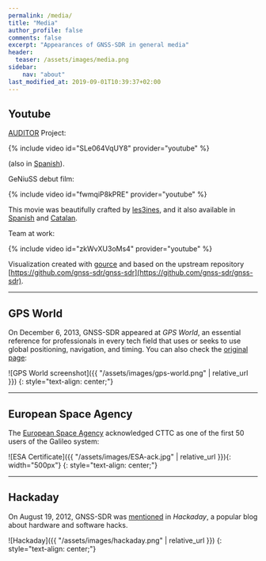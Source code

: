 ```yaml
---
permalink: /media/
title: "Media"
author_profile: false
comments: false
excerpt: "Appearances of GNSS-SDR in general media"
header:
  teaser: /assets/images/media.png
sidebar:
    nav: "about"
last_modified_at: 2019-09-01T10:39:37+02:00
---
```


## Youtube

[AUDITOR](https://www.euspa.europa.eu/advanced-multi-constellation-egnss-augmentation-and-monitoring-network-and-its-application-precision) Project:

{% include video id="SLe064VqUY8" provider="youtube" %}

(also in [Spanish](https://www.youtube.com/watch?v=pE8yB5yvegg)).

GeNiuSS debut film:

{% include video id="fwmqiP8kPRE" provider="youtube" %}

This movie was beautifully crafted by [les3ines](https://www.facebook.com/las3inas-375322972611875/), and it also available in [Spanish](https://www.youtube.com/watch?v=L00QZ-iozPs) and [Catalan](https://www.youtube.com/watch?v=Ga-0pQQuR3k).


Team at work:

{% include video id="zkWvXU3oMs4" provider="youtube" %}

Visualization created with [gource](https://gource.io/) and based on the upstream repository [https://github.com/gnss-sdr/gnss-sdr](https://github.com/gnss-sdr/gnss-sdr).

----

## GPS World

On December 6, 2013, GNSS-SDR appeared at _GPS World_, an essential reference for professionals in every tech field that uses or seeks to use global positioning, navigation, and timing. You can also check the [original page](https://www.gpsworld.com/galileo-position-fix-with-open-source-software-receiver-achieved/):

![GPS World screenshot]({{ "/assets/images/gps-world.png" | relative_url }})
{: style="text-align: center;"}

----

## European Space Agency

The [European Space Agency](https://www.esa.int/) acknowledged CTTC as one of the first 50 users of the Galileo system:

![ESA Certificate]({{ "/assets/images/ESA-ack.jpg" | relative_url }}){: width="500px"}
{: style="text-align: center;"}


----

## Hackaday

On August 19, 2012, GNSS-SDR was [mentioned](https://hackaday.com/2012/08/19/real-time-gps-decoding-with-software-defined-radio/) in _Hackaday_, a popular blog about hardware and software hacks.

![Hackaday]({{ "/assets/images/hackaday.png" | relative_url }})
{: style="text-align: center;"}
